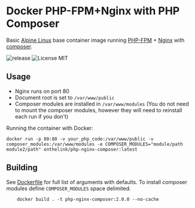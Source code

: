 # Docker PHP-FPM+Nginx with PHP Composer
Basic [Alpine Linux](https://www.alpinelinux.org/) base container image running [PHP-FPM](https://www.php.net/manual/install.fpm.php) + [Nginx](https://nginx.org/) with [composer](https://getcomposer.org/).

![release](https://img.shields.io/badge/version-0.0.1-green)
![License MIT](https://img.shields.io/badge/license-MIT-blue.svg)

## Usage
* Nginx runs on port 80
* Document root is set to `/var/www/public`
* Composer modules are installed in `/var/www/modules` (You do not need to mount the composer modules, however they will need to reinstall each run if you don't)

Running the container with Docker:
```
docker run -p 80:80 -v your_php_code:/var/www/public -v composer_modules:/var/www/modules -e COMPOSER_MODULES="module/path module2/path" onthelink/php-nginx-composer:latest
```

## Building
See [Dockerfile](Dockerfile) for full list of arguments with defaults. To install composer modules define `COMPOSER_MODULES` space delimited.

```
    docker build . -t php-nginx-composer:2.0.0 --no-cache
```